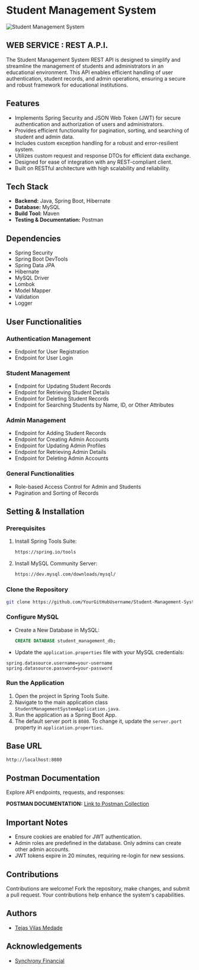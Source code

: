 # Student Management System

![Student Management System](![integrated](https://github.com/user-attachments/assets/1373d13b-7dc1-4104-93d3-87754afcd5fa)
)

## **WEB SERVICE : REST A.P.I.**

The Student Management System REST API is designed to simplify and streamline the management of students and administrators in an educational environment. This API enables efficient handling of user authentication, student records, and admin operations, ensuring a secure and robust framework for educational institutions.

## Features

- Implements Spring Security and JSON Web Token (JWT) for secure authentication and authorization of users and administrators.
- Provides efficient functionality for pagination, sorting, and searching of student and admin data.
- Includes custom exception handling for a robust and error-resilient system.
- Utilizes custom request and response DTOs for efficient data exchange.
- Designed for ease of integration with any REST-compliant client.
- Built on RESTful architecture with high scalability and reliability.

## Tech Stack

- **Backend:** Java, Spring Boot, Hibernate
- **Database:** MySQL
- **Build Tool:** Maven
- **Testing & Documentation:** Postman

## Dependencies

- Spring Security
- Spring Boot DevTools
- Spring Data JPA
- Hibernate
- MySQL Driver
- Lombok
- Model Mapper
- Validation
- Logger

## User Functionalities

### **Authentication Management**

- Endpoint for User Registration
- Endpoint for User Login

### **Student Management**

- Endpoint for Updating Student Records
- Endpoint for Retrieving Student Details
- Endpoint for Deleting Student Records
- Endpoint for Searching Students by Name, ID, or Other Attributes

### **Admin Management**

- Endpoint for Adding Student Records
- Endpoint for Creating Admin Accounts
- Endpoint for Updating Admin Profiles
- Endpoint for Retrieving Admin Details
- Endpoint for Deleting Admin Accounts

### **General Functionalities**

- Role-based Access Control for Admin and Students
- Pagination and Sorting of Records

## Setting & Installation

### Prerequisites

1. Install Spring Tools Suite:
   ```bash
   https://spring.io/tools
   ```
2. Install MySQL Community Server:
   ```bash
   https://dev.mysql.com/downloads/mysql/
   ```

### Clone the Repository

```bash
git clone https://github.com/YourGitHubUsername/Student-Management-System
```

### Configure MySQL

- Create a New Database in MySQL:
  ```sql
  CREATE DATABASE student_management_db;
  ```

- Update the `application.properties` file with your MySQL credentials:

```properties
spring.datasource.username=your-username
spring.datasource.password=your-password
```

### Run the Application

1. Open the project in Spring Tools Suite.
2. Navigate to the main application class `StudentManagementSystemApplication.java`.
3. Run the application as a Spring Boot App.
4. The default server port is `8080`. To change it, update the `server.port` property in `application.properties`.


## Base URL

```bash
http://localhost:8080
```

## Postman Documentation

Explore API endpoints, requests, and responses:

**POSTMAN DOCUMENTATION:** [Link to Postman Collection](https://documenter.getpostman.com/view/your-collection-id)

## Important Notes

- Ensure cookies are enabled for JWT authentication.
- Admin roles are predefined in the database. Only admins can create other admin accounts.
- JWT tokens expire in 20 minutes, requiring re-login for new sessions.

## Contributions

Contributions are welcome! Fork the repository, make changes, and submit a pull request. Your contributions help enhance the system's capabilities.

## Authors

- [Tejas Vilas Medade](https://github.com/tejasmedade)

## Acknowledgements

- [Synchrony Financial](https://www.synchrony.com/)

